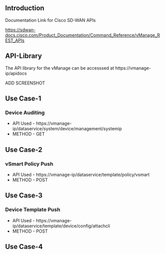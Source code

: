 
## Introduction

Documentation Link for Cisco SD-WAN APIs

https://sdwan-docs.cisco.com/Product_Documentation/Command_Reference/vManage_REST_APIs

## API-Library

The API library for the vManage can be accesssed at ht<span>tps://vmanage-ip/apidocs
  
ADD SCREENSHOT

## Use Case-1

### Device Auditing

- API Used - ht<span>tps://vmanage-ip/dataservice/system/device/management/systemip
- METHOD - GET 


## Use Case-2

### vSmart Policy Push

- API Used  - ht<span>tps://vmanage-ip/dataservice/template/policy/vsmart
- METHOD - POST



## Use Case-3

### Device Template Push

- API Used - ht<span>tps://vmanage-ip/dataservice/template/device/config/attachcli
- METHOD - POST


## Use Case-4






